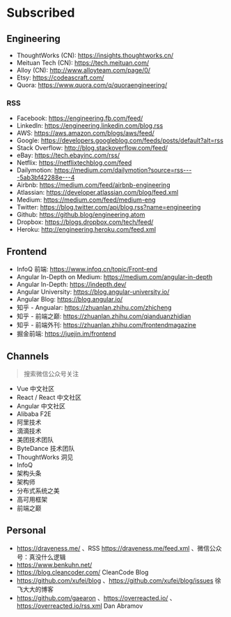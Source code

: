 # Subscribed

## Engineering

- ThoughtWorks (CN): https://insights.thoughtworks.cn/
- Meituan Tech (CN): https://tech.meituan.com/
- Alloy (CN): http://www.alloyteam.com/page/0/
- Etsy: https://codeascraft.com/
- Quora: https://www.quora.com/q/quoraengineering/

### RSS

- Facebook: https://engineering.fb.com/feed/
- LinkedIn: https://engineering.linkedin.com/blog.rss
- AWS: https://aws.amazon.com/blogs/aws/feed/
- Google: https://developers.googleblog.com/feeds/posts/default?alt=rss
- Stack Overflow: http://blog.stackoverflow.com/feed/
- eBay: https://tech.ebayinc.com/rss/
- Netflix: https://netflixtechblog.com/feed
- Dailymotion: https://medium.com/dailymotion?source=rss----5ab3bf42288e---4
- Airbnb: https://medium.com/feed/airbnb-engineering
- Atlassian: https://developer.atlassian.com/blog/feed.xml
- Medium: https://medium.com/feed/medium-eng
- Twitter: https://blog.twitter.com/api/blog.rss?name=engineering
- Github: https://github.blog/engineering.atom
- Dropbox: https://blogs.dropbox.com/tech/feed/
- Heroku: http://engineering.heroku.com/feed.xml

## Frontend

- InfoQ 前端: https://www.infoq.cn/topic/Front-end
- Angular In-Depth on Medium: https://medium.com/angular-in-depth
- Angular In-Depth: https://indepth.dev/
- Angular University: https://blog.angular-university.io/
- Angular Blog: https://blog.angular.io/
- 知乎 - Angualar: https://zhuanlan.zhihu.com/zhicheng
- 知乎 - 前端之巅: https://zhuanlan.zhihu.com/qianduanzhidian
- 知乎 - 前端外刊: https://zhuanlan.zhihu.com/frontendmagazine
- 掘金前端: https://juejin.im/frontend

## Channels

> 搜索微信公众号关注

- Vue 中文社区
- React / React 中文社区
- Angular 中文社区
- Alibaba F2E
- 阿里技术
- 滴滴技术
- 美团技术团队
- ByteDance 技术团队
- ThoughtWorks 洞见
- InfoQ
- 架构头条
- 架构师
- 分布式系统之美
- 高可用框架
- 前端之巅

## Personal

- https://draveness.me/ 、RSS https://draveness.me/feed.xml 、微信公众号：真没什么逻辑
- https://www.benkuhn.net/
- https://blog.cleancoder.com/ CleanCode Blog
- https://github.com/xufei/blog 、https://github.com/xufei/blog/issues 徐飞大大的博客
- https://github.com/gaearon 、https://overreacted.io/ 、https://overreacted.io/rss.xml Dan Abramov
